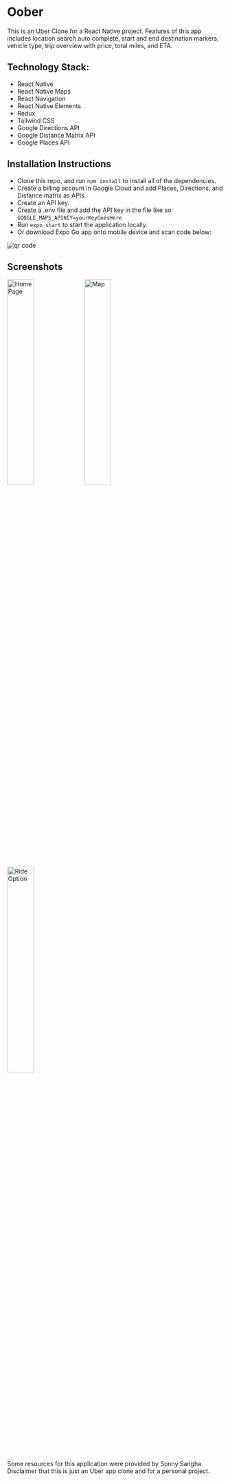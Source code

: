 # Oober
This is an Uber Clone for a React Native project. Features of this app includes location search auto complete, start and end destination markers, vehicle type, trip overview with price, total miles, and ETA.

## Technology Stack:
- React Native
- React Native Maps
- React Navigation
- React Native Elements
- Redux
- Tailwind CSS
- Google Directions API
- Google Distance Matrix API
- Google Places API

## Installation Instructions
- Clone this repo, and run ``` npm install ``` to install all of the dependencies.
- Create a billing account in Google Cloud and add Places, Directions, and Distance matrix as APIs.
- Create an API key.
- Create a .env file and add the API key in the file like so
``` GOOGLE_MAPS_APIKEY=yourKeyGoesHere ```
- Run ``` expo start ``` to start the application locally. 
- Or download Expo Go app onto mobile device and scan code below:

![qr code](./assets/qrcode.png)

## Screenshots
<img src="./assets/home-page.jpg" alt="Home Page" width="35%" height="35%"> <img src="./assets/map.jpg" alt="Map" width="35%" height="35%"> <img src="./assets/ride-option.jpg" alt="Ride Option" width="35%" height="35%">


Some resources for this application were provided by Sonny Sangha.
Disclaimer that this is just an Uber app clone and for a personal project.
